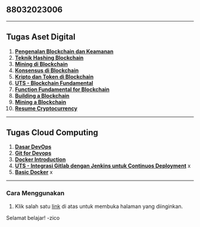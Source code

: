 ## 88032023006

---

## Tugas Aset Digital

1. **[Pengenalan Blockchain dan Keamanan](https://kimookoii.github.io/ad2-pengenalan-blockchain-dan-keamanan/)**
2. **[Teknik Hashing Blockchain](https://kimookoii.github.io/ad3-teknik-hashing-blockchain)**
3. **[Mining di Blockchain](https://kimookoii.github.io/ad4-mining-di-blockchain)**
4. **[Konsensus di Blockchain](https://kimookoii.github.io/ad5-konsensus-di-blockchain)**
5. **[Kripto dan Token di Blockchain](https://kimookoii.github.io/ad6-kripto-dan-token-di-blockchain)**
6. **[UTS - Blockchain Fundamental](https://kimookoii.github.io/ad7-uts-blockchain-fundamental)**
7. **[Function Fundamental for Blockchain](https://kimookoii.github.io/ad8-function-fundamental-python-for-blockchain)**
8. **[Building a Blockchain](https://kimookoii.github.io/ad9-building-a-blockchain)**
9. **[Mining a Blockchain](https://kimookoii.github.io/ad10-mining-a-blockchain)**
10. **[Resume Cryptocurrency](https://kimookoii.github.io/ad11-resume-cryptocurrency)**

---

## Tugas Cloud Computing

1. **[Dasar DevOps](https://kimookoii.github.io/cc2-dasar-devops)**
2. **[Git for Devops](https://kimookoii.github.io/cc3-git-for-devops)**
3. **[Docker Introduction](https://kimookoii.github.io/cc4-docker-introduction)**
4. **[UTS - Integrasi Gitlab dengan Jenkins untuk Continuos Deployment](https://kimookoii.github.io/cc5-integrasi-gitlab-dengan-jenkins-untuk-continuos-deployment)** x
5. **[Basic Docker](https://kimookoii.github.io/cc6-basic-docker)** x

---

### Cara Menggunakan
1. Klik salah satu [link](https://kimookoii.github.io) di atas untuk membuka halaman yang diinginkan.

Selamat belajar! -zico
